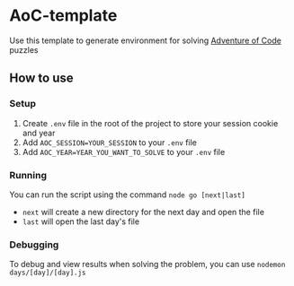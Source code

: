 # AoC-template
Use this template to generate environment for solving [Adventure of Code](https://adventofcode.com/) puzzles

## How to use

### Setup
1. Create `.env` file in the root of the project to store your session cookie and year
2. Add `AOC_SESSION=YOUR_SESSION` to your `.env` file
3. Add `AOC_YEAR=YEAR_YOU_WANT_TO_SOLVE` to your `.env` file

### Running
You can run the script using the command `node go [next|last]`
  - `next` will create a new directory for the next day and open the file
  - `last` will open the last day's file

### Debugging
To debug and view results when solving the problem, you can use `nodemon days/[day]/[day].js`
